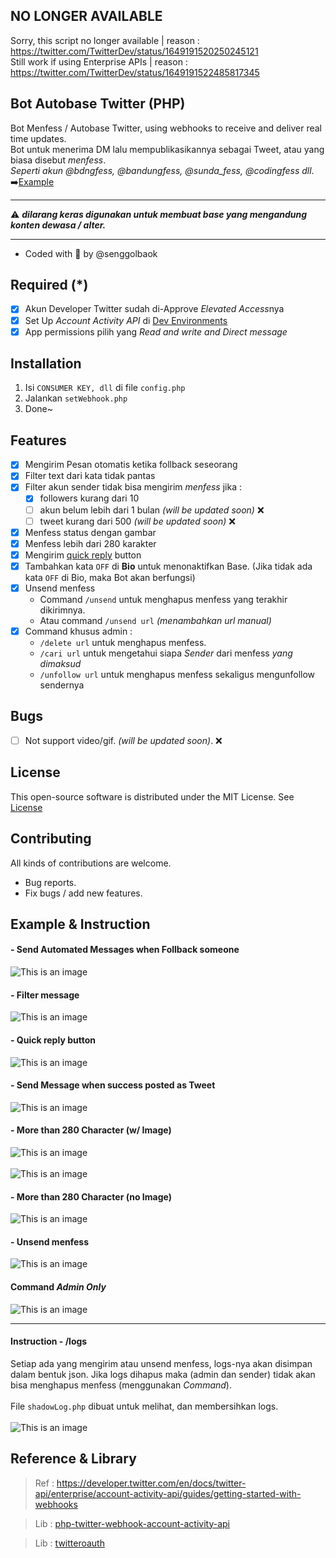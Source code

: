 ## NO LONGER AVAILABLE
Sorry, this script no longer available | reason : https://twitter.com/TwitterDev/status/1649191520250245121<br>
Still work if using Enterprise APIs | reason : https://twitter.com/TwitterDev/status/1649191522485817345<br>


## Bot Autobase Twitter (PHP)

Bot Menfess / Autobase Twitter, using webhooks to receive and deliver real time updates.<br>
Bot untuk menerima DM lalu mempublikasikannya sebagai Tweet, atau yang biasa disebut *menfess*.<br>
*Seperti akun @bdngfess, @bandungfess, @sunda_fess, @codingfess dll*. <br>
:arrow_right:[Example](#example--instruction)
___
:warning: ***dilarang keras digunakan untuk membuat base yang mengandung konten dewasa / alter.***
___
- Coded with :smoking: by @senggolbaok

## Required (*)
- [x] Akun Developer Twitter sudah di-Approve *Elevated Access*nya
- [x] Set Up *Account Activity API* di [Dev Environments](https://developer.twitter.com/en/account/environments)
- [x] App permissions pilih yang *Read and write and Direct message*

## Installation
1. Isi `CONSUMER KEY, dll` di file `config.php`
2. Jalankan `setWebhook.php`
3. Done~

## Features
- [x] Mengirim Pesan otomatis ketika follback seseorang
- [x] Filter text dari kata tidak pantas
- [x] Filter akun sender tidak bisa mengirim *menfess* jika :
  - [x] followers kurang dari 10
  - [ ] akun belum lebih dari 1 bulan *(will be updated soon)* :x:
  - [ ] tweet kurang dari 500 *(will be updated soon)* :x:
- [x] Menfess status dengan gambar
- [x] Menfess lebih dari 280 karakter
- [x] Mengirim [quick reply](https://developer.twitter.com/en/docs/twitter-api/v1/direct-messages/quick-replies/api-reference/options) button
- [x] Tambahkan kata `OFF` di **Bio** untuk menonaktifkan Base. (Jika tidak ada kata `OFF` di Bio, maka Bot akan berfungsi)
- [x] Unsend menfess
  - Command `/unsend` untuk menghapus menfess yang terakhir dikirimnya.
  - Atau command `/unsend url` *(menambahkan url manual)* 
- [x] Command khusus admin : 
   - `/delete url` untuk menghapus menfess.
   - `/cari url` untuk mengetahui siapa *Sender* dari menfess *yang dimaksud*
   - `/unfollow url` untuk menghapus menfess sekaligus mengunfollow sendernya

## Bugs
- [ ] Not support video/gif. *(will be updated soon)*. :x:

## License
This open-source software is distributed under the MIT License. See [License](LICENSE)

## Contributing
All kinds of contributions are welcome.
- Bug reports.
- Fix bugs / add new features.

## Example & Instruction

#### - Send Automated Messages when Follback someone
![This is an image](contoh/git1.png)
#### - Filter message
![This is an image](contoh/git2.png)
#### - Quick reply button
![This is an image](contoh/git3.png)
#### - Send Message when success posted as Tweet
![This is an image](contoh/git4.png)
#### - More than 280 Character (w/ Image)
![This is an image](contoh/git5.png)
<br><br>![This is an image](contoh/git6.png)
#### - More than 280 Character (no Image)
![This is an image](contoh/git11.png)
#### - Unsend menfess
![This is an image](contoh/git7.png)
#### Command *Admin Only*
![This is an image](contoh/git8.png)
___
#### Instruction - /logs
Setiap ada yang mengirim atau unsend menfess, logs-nya akan disimpan dalam bentuk json. Jika logs dihapus maka (admin dan sender) tidak akan bisa menghapus menfess (menggunakan *Command*). <br><br>
File `shadowLog.php` dibuat untuk melihat, dan membersihkan logs. <br><br>
![This is an image](contoh/git9.png)

## Reference & Library

> Ref : https://developer.twitter.com/en/docs/twitter-api/enterprise/account-activity-api/guides/getting-started-with-webhooks

> Lib : [php-twitter-webhook-account-activity-api](https://github.com/sadaimudiNaadhar/php-twitter-webhook-account-activity-api)

> Lib : [twitteroauth](https://github.com/abraham/twitteroauth)
